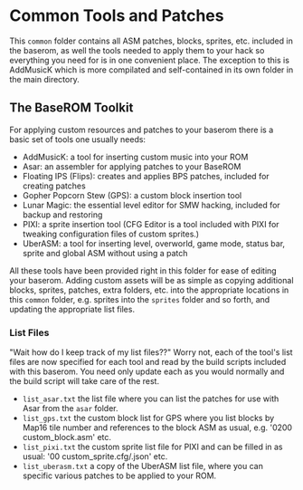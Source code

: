 # Common Tools and Patches

This `common` folder contains all ASM patches, blocks, sprites, etc. included in the baserom, as well the tools needed to apply them to your hack so everything you need for is in one convenient place. The exception to this is AddMusicK which is more compilated and self-contained in its own folder in the main directory.

## The BaseROM Toolkit

For applying custom resources and patches to your baserom there is a basic set of tools one usually needs:

- AddMusicK: a tool for inserting custom music into your ROM
- Asar: an assembler for applying patches to your BaseROM
- Floating IPS (Flips): creates and applies BPS patches, included for creating patches
- Gopher Popcorn Stew (GPS): a custom block insertion tool
- Lunar Magic: the essential level editor for SMW hacking, included for backup and restoring
- PIXI: a sprite insertion tool (CFG Editor is a tool included with PIXI for tweaking configuration files of custom sprites.)
- UberASM: a tool for inserting level, overworld, game mode, status bar, sprite and global ASM without using a patch

All these tools have been provided right in this folder for ease of editing your baserom. Adding custom assets will be as simple as copying additional blocks, sprites, patches, extra folders, etc. into the appropriate locations in this `common` folder, e.g. sprites into the `sprites` folder and so forth, and updating the appropriate list files.

### List Files

"Wait how do I keep track of my list files??" Worry not, each of the tool's list files are now specified for each tool and read by the build scripts included with this baserom. You need only update each as you would normally and the build script will take care of the rest.

- `list_asar.txt` the list file where you can list the patches for use with Asar from the `asar` folder.
- `list_gps.txt` the custom block list for GPS where you list blocks by Map16 tile number and references to the block ASM as usual, e.g. '0200 custom_block.asm' etc.
- `list_pixi.txt` the custom sprite list file for PIXI and can be filled in as usual: '00 custom_sprite.cfg/.json' etc.
- `list_uberasm.txt` a copy of the UberASM list file, where you can specific various patches to be applied to your ROM. 
